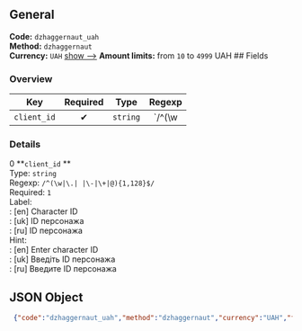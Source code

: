 ## General 
**Code:** `dzhaggernaut_uah`  
**Method:** `dzhaggernaut`  
**Currency:** `UAH` [show -->]() 
**Amount limits:** from `10`  to `4999`  UAH ## Fields 
### Overview 
|Key|Required|Type|Regexp| 
|:---:|:---:|:---:|:---:| 
|`client_id` |✔ |`string` |`/^(\w|\.| |\-|\+|@){1,128}$/` | 
 
### Details 
0 **`client_id` **  
Type: `string`  
Regexp: `/^(\w|\.| |\-|\+|@){1,128}$/`  
Required: `1`  
Label:  
: [en] Character ID  
: [uk] ID персонажа  
: [ru] ID персонажа  
Hint:  
: [en] Enter character ID  
: [uk] Введіть ID персонажа  
: [ru] Введите ID персонажа  
## JSON Object 
```json
 {"code":"dzhaggernaut_uah","method":"dzhaggernaut","currency":"UAH","fields":[{"key":"client_id","type":"string","label":{"en":"Character ID","uk":"ID \u043f\u0435\u0440\u0441\u043e\u043d\u0430\u0436\u0430","ru":"ID \u043f\u0435\u0440\u0441\u043e\u043d\u0430\u0436\u0430"},"regexp":"\/^(\\w|\\.| |\\-|\\+|@){1,128}$\/","required":true,"position":1,"hint":{"en":"Enter character ID","uk":"\u0412\u0432\u0435\u0434\u0456\u0442\u044c ID \u043f\u0435\u0440\u0441\u043e\u043d\u0430\u0436\u0430","ru":"\u0412\u0432\u0435\u0434\u0438\u0442\u0435 ID \u043f\u0435\u0440\u0441\u043e\u043d\u0430\u0436\u0430"},"example":"monkey55"}],"amount_min":10,"amount_max":4999}```  

